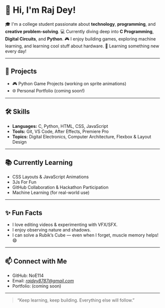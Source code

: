 # 👋 Hi, I'm Raj Dey!

🎓 I'm a college student passionate about **technology**, **programming**, and **creative problem-solving**.
💻 Currently diving deep into **C Programming**, **Digital Circuits**, and **Python**.
🎮 I enjoy building games, exploring machine learning, and learning cool stuff about hardware.
🌱 Learning something new every day!

---

## 🚀 Projects

* 🎮 Python Game Projects (working on sprite animations)
* 🌐 Personal Portfolio (coming soon!)

---

## 🛠️ Skills

* **Languages:** C, Python, HTML, CSS, JavaScript
* **Tools:** Git, VS Code, After Effects, Premiere Pro
* **Topics:** Digital Electronics, Computer Architecture, Flexbox & Layout Design

---

## 📚 Currently Learning

* CSS Layouts & JavaScript Animations
* 3Js For Fun
* GitHub Collaboration & Hackathon Participation
* Machine Learning (for real-world use)

---

## ✨ Fun Facts

* I love editing videos & experimenting with VFX/SFX.
* I enjoy observing nature and shadows.
* I can solve a Rubik’s Cube — even when I forget, muscle memory helps! 😄

---

## 📫 Connect with Me

* GitHub: NoE114
* Email: *[rajdey8787@gmail.com](mailto:rajdey8787@gmail.com)*
* Portfolio: (coming soon)

---

> “Keep learning, keep building. Everything else will follow.”
